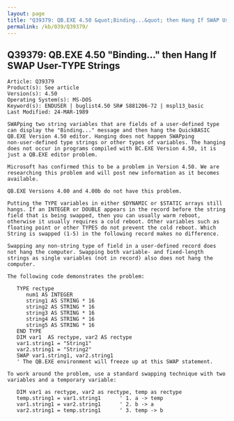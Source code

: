 ```yaml
---
layout: page
title: "Q39379: QB.EXE 4.50 &quot;Binding...&quot; then Hang If SWAP User-TYPE Strings"
permalink: /kb/039/Q39379/
---
```


## Q39379: QB.EXE 4.50 &quot;Binding...&quot; then Hang If SWAP User-TYPE Strings

	Article: Q39379
	Product(s): See article
	Version(s): 4.50
	Operating System(s): MS-DOS
	Keyword(s): ENDUSER | buglist4.50 SR# S881206-72 | mspl13_basic
	Last Modified: 24-MAR-1989
	
	SWAPping two string variables that are fields of a user-defined type
	can display the "Binding..." message and then hang the QuickBASIC
	QB.EXE Version 4.50 editor. Hanging does not happen SWAPping
	non-user-defined type strings or other types of variables. The hanging
	does not occur in programs compiled with BC.EXE Version 4.50, it is
	just a QB.EXE editor problem.
	
	Microsoft has confirmed this to be a problem in Version 4.50. We are
	researching this problem and will post new information as it becomes
	available.
	
	QB.EXE Versions 4.00 and 4.00b do not have this problem.
	
	Putting the TYPE variables in either $DYNAMIC or $STATIC arrays still
	hangs. If an INTEGER or DOUBLE appears in the record before the string
	field that is being swapped, then you can usually warm reboot,
	otherwise it usually requires a cold reboot. Other variables such as
	floating point or other TYPES do not prevent the cold reboot. Which
	String is swapped (1-5) in the following record makes no difference.
	
	Swapping any non-string type of field in a user-defined record does
	not hang the computer. Swapping both variable- and fixed-length
	strings as single variables (not in record) also does not hang the
	computer.
	
	The following code demonstrates the problem:
	
	   TYPE rectype
	      num1 AS INTEGER
	      string1 AS STRING * 16
	      string2 AS STRING * 16
	      string3 AS STRING * 16
	      string4 AS STRING * 16
	      string5 AS STRING * 16
	   END TYPE
	   DIM var1  AS rectype, var2 AS rectype
	   var1.string1 = "String1"
	   var2.string1 = "String2"
	   SWAP var1.string1, var2.string1
	   ' The QB.EXE environment will freeze up at this SWAP statement.
	
	To work around the problem, use a standard swapping technique with two
	variables and a temporary variable:
	
	   DIM var1 as rectype, var2 as rectype, temp as rectype
	   temp.string1 = var1.string1      ' 1. a -> temp
	   var1.string1 = var2.string1      ' 2. b -> a
	   var2.string1 = temp.string1      ' 3. temp -> b
